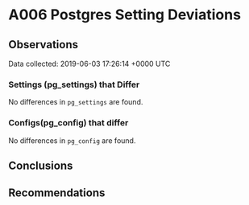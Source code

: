 # A006 Postgres Setting Deviations #

## Observations ##
Data collected: 2019-06-03 17:26:14 +0000 UTC  

### Settings (pg_settings) that Differ ###

No differences in `pg_settings` are found.

### Configs(pg_config) that differ ###

No differences in `pg_config` are found.



## Conclusions ##


## Recommendations ##

